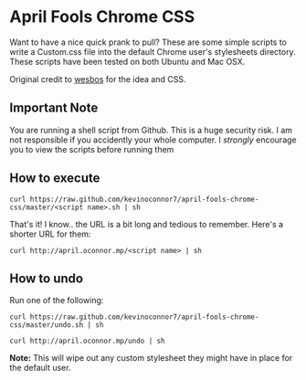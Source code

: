 # April Fools Chrome CSS

Want to have a nice quick prank to pull? These are some simple scripts to write a Custom.css file into the default Chrome user's stylesheets directory. These scripts have been tested on both Ubuntu and Mac OSX.

Original credit to [wesbos](https://github.com/wesbos/aprilFools.css) for the idea and CSS.

## Important Note

You are running a shell script from Github. This is a huge security risk. I am not responsible if you accidently your whole computer. I *strongly* encourage you to view the scripts before running them

## How to execute
```
curl https://raw.github.com/kevinoconnor7/april-fools-chrome-css/master/<script name>.sh | sh
```

That's it! I know.. the URL is a bit long and tedious to remember. Here's a shorter URL for them:

```
curl http://april.oconnor.mp/<script name> | sh
```

## How to undo

Run one of the following:

```
curl https://raw.github.com/kevinoconnor7/april-fools-chrome-css/master/undo.sh | sh
```
```
curl http://april.oconnor.mp/undo | sh
```

**Note:** This will wipe out any custom stylesheet they might have in place for the default user.
